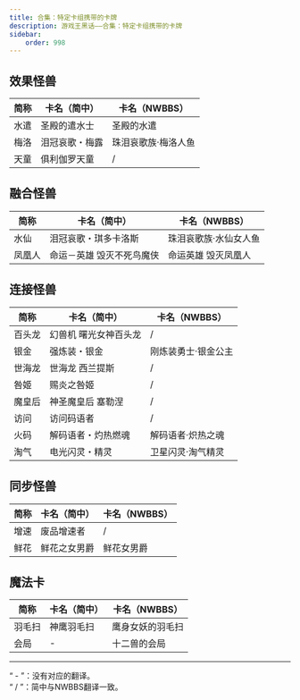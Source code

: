 ```yaml
---
title: 合集：特定卡组携带的卡牌
description: 游戏王黑话——合集：特定卡组携带的卡牌
sidebar:
    order: 998
---
```


<!--|简称|简中卡名|nwbbs卡名|-->

## 效果怪兽

|简称|卡名（简中）|卡名（NWBBS）|
|----|----|----|
|水遣|圣殿的遣水士|圣殿的水遣|
|梅洛|泪冠哀歌・梅露|珠泪哀歌族·梅洛人鱼|
|天童|俱利伽罗天童|/|

## 融合怪兽

|简称|卡名（简中）|卡名（NWBBS）|
|----|----|----|
|水仙|泪冠哀歌・琪多卡洛斯|珠泪哀歌族·水仙女人鱼|
|凤凰人|命运－英雄 毁灭不死鸟魔侠|命运英雄 毁灭凤凰人|

## 连接怪兽

|简称|卡名（简中）|卡名（NWBBS）|
|----|----|----|
|百头龙|幻兽机 曙光女神百头龙|/|
|银金|强炼装・银金|刚炼装勇士·银金公主|
|世海龙|世海龙 西兰提斯|/|
|咎姬|赐炎之咎姬|/|
|魔皇后|神圣魔皇后 塞勒涅|/|
|访问|访问码语者|/|
|火码|解码语者・灼热燃魂|解码语者·炽热之魂|
|淘气|电光闪灵・精灵|卫星闪灵·淘气精灵|

## 同步怪兽

|简称|卡名（简中）|卡名（NWBBS）|
|----|----|----|
|增速|废品增速者|/|
|鲜花|鲜花之女男爵|鲜花女男爵|

## 魔法卡

|简称|卡名（简中）|卡名（NWBBS）|
|----|----|----|
|羽毛扫|神鹰羽毛扫|鹰身女妖的羽毛扫|
|会局|-|十二兽的会局|

---
“ - ”：没有对应的翻译。  
“ / ”：简中与NWBBS翻译一致。

